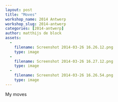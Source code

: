```yaml
---
layout: post
title: "Moves"
workshop_name: 2014 Antwerp
workshop_slug: 2014-antwerp
categories: [2014-antwerp]
author: matthijs de block
assets:
  -
    filename: Screenshot 2014-03-26 16.26.12.png
    type: image
  -
    filename: Screenshot 2014-03-26 16.27.12.png
    type: image
  -
    filename: Screenshot 2014-03-26 16.26.54.png
    type: image
---
```

My moves
